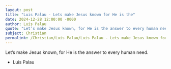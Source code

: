 ```yaml
---
layout: post
title: "Luis Palau - Lets make Jesus known for He is the"
date: 2024-12-28 12:00:00 -0000
author: Luis Palau
quote: "Let’s make Jesus known, for He is the answer to every human need."
subject: Christian
permalink: /Christian/Luis Palau/Luis Palau - Lets make Jesus known for He is the
---
```


Let’s make Jesus known, for He is the answer to every human need.

- Luis Palau
